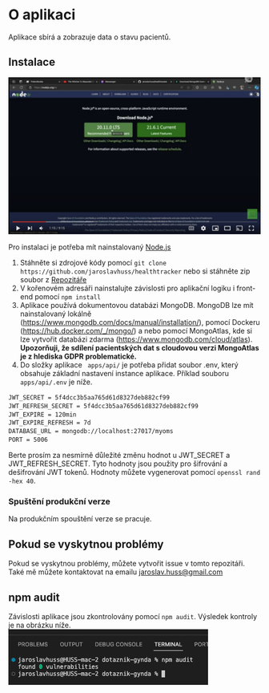 # O aplikaci

Aplikace sbírá a zobrazuje data o stavu pacientů.

## Instalace

[![Youtube návod](yt.png "YT návod")](https://www.youtube.com/watch?v=7SyqFDT-zjM)

Pro instalaci je potřeba mít nainstalovaný [Node.js](https://nodejs.org/en/)

1. Stáhněte si zdrojové kódy pomocí `git clone https://github.com/jaroslavhuss/healthtracker` nebo si stáhněte zip soubor z [Repozitáře](https://github.com/jaroslavhuss/healthtracker)
2. V kořenovém adresáři nainstalujte závislosti pro aplikační logiku i front-end pomocí `npm install`
3. Aplikace používá dokumentovou databázi MongoDB. MongoDB lze mít nainstalovaný lokálně (https://www.mongodb.com/docs/manual/installation/), pomocí Dockeru (https://hub.docker.com/_/mongo/) a nebo pomocí MongoAtlas, kde si lze vytvořit databázi zdarma (https://www.mongodb.com/cloud/atlas). **Upozorňuji, že sdílení pacientských dat s cloudovou verzi MongoAtlas je z hlediska GDPR problematické.**
4. Do složky aplikace ` apps/api/` je potřeba přidat soubor .env, který obsahuje základní nastavení instance aplikace. Příklad souboru ` apps/api/.env` je níže.

```bash
JWT_SECRET = 5f4dcc3b5aa765d61d8327deb882cf99
JWT_REFRESH_SECRET = 5f4dcc3b5aa765d61d8327deb882cf99
JWT_EXPIRE = 120min
JWT_EXPIRE_REFRESH = 7d
DATABASE_URL = mongodb://localhost:27017/myoms
PORT = 5006
```

Berte prosím za nesmírně důležité změnu hodnot u JWT_SECRET a JWT_REFRESH_SECRET. Tyto hodnoty jsou použity pro šifrování a dešifrování JWT tokenů. Hodnoty můžete vygenerovat pomocí `openssl rand -hex 40`.

### Spuštění produkční verze

Na produkčním spouštění verze se pracuje.

## Pokud se vyskytnou problémy

Pokud se vyskytnou problémy, můžete vytvořit issue v tomto repozitáři. Také mě můžete kontaktovat na emailu jaroslav.huss@gmail.com

## npm audit

Závislosti aplikace jsou zkontrolovány pomocí `npm audit`. Výsledek kontroly je na obrázku níže.
![Zranitelnost aplikace](npm_audit.png "Zranitelnost aplikace")
